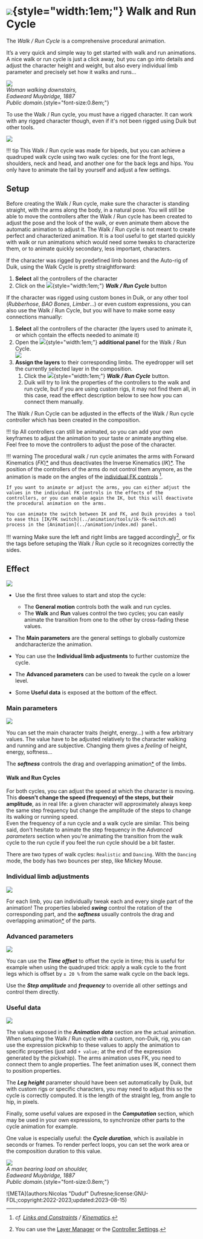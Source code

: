 # ![](../../img/duik/icons/walk_cycle.svg){style="width:1em;"} Walk and Run Cycle

The *Walk  / Run Cycle* is a comprehensive procedural animation.

It’s a very quick and simple way to get started with walk and run animations. A nice walk or run cycle is just a click away, but you can go into details and adjust the character height and weight, but also every individual limb parameter and precisely set how it walks and runs…

![](../../img/illustration/Female_nude_motion_study_by_Eadweard_Muybridge_(2).jpg)  
*Woman walking downstairs,  
Eadweard Muybridge, 1887   
Public domain.*{style="font-size:0.8em;"}

To use the Walk / Run cycle, you must have a rigged character. It can work with any rigged character though, even if it's not been rigged using Duik but other tools.

![](../../img/examples/zombiedancerig.gif)

!!! tip
    This Walk / Run cycle was made for bipeds, but you can achieve a quadruped walk cycle using two walk cycles: one for the front legs, shoulders, neck and head, and another one for the back legs and hips. You only have to animate the tail by yourself and adjust a few settings.

## Setup

Before creating the Walk / Run cycle, make sure the character is standing straight, with the arms along the body, in a natural pose. You will still be able to move the controllers after the Walk / Run cycle has been created to adjust the pose and the look of the walk, or even animate them above the automatic animation to adjust it. The Walk / Run cycle is not meant to create perfect and characterized animation. It is a tool useful to get started quickly with walk or run animations which would need some tweaks to characterize them, or to animate quickly secondary, less important, characters.

If the character was rigged by predefined limb bones and the Auto-rig of Duik, using the Walk Cycle is pretty straightforward:

1. **Select** all the controllers of the character
2. Click on the ![](../../img/duik/icons/walk_cycle.svg){style="width:1em;"} ***Walk / Run Cycle*** button

If the character was rigged using custom bones in Duik, or any other tool (*Rubberhose*, *BAO Bones*, *Limber*…) or even custom expressions, you can also use the Walk / Run Cycle, but you will have to make some easy connections manually:

1. **Select** all the controllers of the character (the layers used to animate it, or which contain the effects needed to animate it)
2. Open the ![](../../img/duik/icons/options.svg){style="width:1em;"} **additional panel** for the Walk / Run Cycle.  
    ![](../../img/duik/automation/walkcycle-options.png)
3. **Assign the layers** to their corresponding limbs. The eyedropper will set the currently selected layer in the composition.  
    1. Click the ![](../../img/duik/icons/walk_cycle.svg){style="width:1em;"} ***Walk / Run Cycle*** button.
    2. Duik will try to link the properties of the controllers to the walk and run cycle, but if you are using custom rigs, it may not find them all, in this case, read the effect description below to see how you can connect them manually.

The Walk / Run Cycle can be adjusted in the effects of the Walk / Run cycle controller which has been created in the composition.

!!! tip
    All controllers can still be animated, so you can add your own keyframes to adjust the animation to your taste or animate anything else. Feel free to move the controllers to adjust the pose of the character.

!!! warning
    The procedural walk / run cycle animates the arms with Forward Kinematics (*FK*)[*](../../misc/glossary.md) and thus deactivates the Inverse Kinematics (*IK*)[*](../../misc/glossary.md). The position of the controllers of the arms do not control them anymore, as the animation is made on the angles of the [individual FK controls](../constraints/kinematics.md)&nbsp;[^ik].

    If you want to animate or adjust the arms, you can either adjust the values in the individual FK controls in the effects of the controllers, or you can enable again the IK, but this will deactivate the procedural animation on the arms.

    You can animate the switch between IK and FK, and Duik provides a tool to ease this [IK/FK switch](../animation/tools/ik-fk-switch.md) process in the [Animation](../animation/index.md) panel.

!!! warning
    Make sure the left and right limbs are tagged accordingly[^tags], or fix the tags before setuping the Walk / Run cycle so it recognizes correctly the sides.

## Effect

![](../../img/duik/automation/walkcycle-effect.png)

- Use the first three values to start and stop the cycle:  
    - The **General motion** controls both the walk and run cycles.
    - The **Walk** and **Run** values  control the two cycles; you can easily animate the transition from one to the other by cross-fading these values.

- The **Main parameters** are the general settings to globally customize andcharacterize the animation.
- You can use the **Individual limb adjustments** to further customize the cycle.
- The **Advanced parameters** can be used to tweak the cycle on a lower level.
- Some **Useful data** is exposed at the bottom of the effect.

### Main parameters

![](../../img/duik/automation/walkcycle-main.png)

You can set the main character traits (height, energy...) with a few arbitrary values. The value have to be adjusted relatively to the character walking and running and are subjective. Changing them gives a *feeling* of height, energy, softness...

The ***softness*** controls the drag and overlapping animation[*](../../misc/glossary.md) of the limbs.

#### Walk and Run Cycles

For both cycles, you can adjust the speed at which the character is moving. This **doesn't change the speed (frequency) of the steps, but their amplitude**, as in real life: a given character will approximately always keep the same step frequency but change the amplitude of the steps to change its walking or running speed.  
Even the frequency of a run cycle and a walk cycle are similar. This being said, don't hesitate to animate the step frequency in the *Advanced parameters* section when you're animating the transition from the walk cycle to the run cycle if you feel the run cycle should be a bit faster.

There are two types of walk cycles: `Realistic` and `Dancing`. With the `Dancing` mode, the body has two bounces per step, like Mickey Mouse.

### Individual limb adjustments

![](../../img/duik/automation/walkcycle-limbs.png)

For each limb, you can individually tweak each and every single part of the animation! The properties labeled ***swing*** control the rotation of the corresponding part, and the ***softness*** usually controls the drag and overlapping animation[*](../../misc/glossary.md) of the parts.

### Advanced parameters

![](../../img/duik/automation/walkcycle-advanced.png)

You can use the ***Time offset*** to offset the cycle in time; this is useful for example when using the quadruped trick: apply a walk cycle to the front legs which is offset by `± 20 %` from the same walk cycle on the back legs.

Use the ***Step amplitude*** and ***frequency*** to override all other settings and control them directly.

### Useful data

![](../../img/duik/automation/walkcycle-data.png)

The values exposed in the ***Animation data*** section are the actual animation. When setuping the Walk / Run cycle with a custom, non-Duik, rig, you can use the expression pickwhip to these values to apply the animation to specific properties (just add `+ value;` at the end of the expression generated by the pickwhip). The arms animation uses FK, you need to connect them to angle properties. The feet animation uses IK, connect them to position properties.

The ***Leg height*** parameter should have been set automatically by Duik, but with custom rigs or specific characters, you may need to adjust this so the cycle is correctly computed. It is the length of the straight leg, from angle to hip, in pixels.

Finally, some useful values are exposed in the ***Computation*** section, which may be used in your own expressions, to synchronize other parts to the cycle animation for example.

One value is especially useful: the ***Cycle duration***, which is available in seconds or frames. To render perfect loops, you can set the work area or the composition duration to this value.

![](../../img/illustration/A_man_bearing_load_on_shoulder._Photogravure_after_Eadweard_Wellcome_V0048625.jpg)  
*A man bearing load on shoulder,  
Eadweard Muybridge, 1887   
Public domain.*{style="font-size:0.8em;"}

[^ik]: *cf. [Links and Constraints](../constraints/index.md) / [Kinematics](../constraints/kinematics.md)*.

[^tags]: You can use the [Layer Manager](../tools/layers.md) or the [Controller Settings](../controllers/tools/settings.md).

![META](authors:Nicolas "Duduf" Dufresne;license:GNU-FDL;copyright:2022-2023;updated:2023-08-15)
